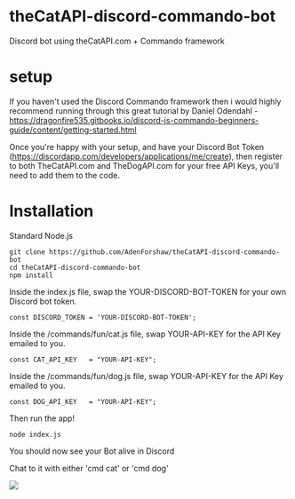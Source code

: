 # theCatAPI-discord-commando-bot
Discord bot using theCatAPI.com + Commando framework

# setup
If you haven't used the Discord Commando framework then i would highly recommend running through this great tutorial by Daniel Odendahl - https://dragonfire535.gitbooks.io/discord-js-commando-beginners-guide/content/getting-started.html

Once you're happy with your setup, and have your Discord Bot Token (https://discordapp.com/developers/applications/me/create), then register to both TheCatAPI.com and TheDogAPI.com for your free API Keys, you'll need to add them to the code.

# Installation

Standard Node.js

```
git clone https://github.com/AdenForshaw/theCatAPI-discord-commando-bot
cd theCatAPI-discord-commando-bot
npm install
```

Inside the index.js file, swap the YOUR-DISCORD-BOT-TOKEN for your own Discord bot token.
```
const DISCORD_TOKEN = 'YOUR-DISCORD-BOT-TOKEN'; 
```

Inside the /commands/fun/cat.js file, swap YOUR-API-KEY for the API Key emailed to you.
```
const CAT_API_KEY   = "YOUR-API-KEY";
```


Inside the /commands/fun/dog.js file, swap YOUR-API-KEY for the API Key emailed to you.
```
const DOG_API_KEY   = "YOUR-API-KEY";
```

Then run the app!
```
node index.js
```
You should now see your Bot alive in Discord

Chat to it with either 'cmd cat' or 'cmd dog'

![](https://github.com/AdenForshaw/theCatAPI-discord-commando-bot/raw/master/static/discord-screenshot.png)

